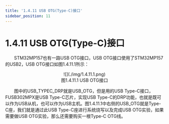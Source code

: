 ```yaml
---
title: '1.4.11 USB OTG(Type-C)接口'
sidebar_position: 11
---
```


# 1.4.11 USB OTG(Type-C)接口

&emsp;&emsp;STM32MP157也有一路USB OTG接口，USB OTG接口使用了STM32MP157的USB2，USB OTG接口如图1.4.11.1所示：

<center>
![](./img/1.4.11.1.png)<br/>
图1.4.11.1 USB OTG接口
</center>


&emsp;&emsp;图中的USB_TYPEC_DRP就是USB_OTG，但是用的USB Type-C接口，FUSB302MPX是USB Type-C芯片，实现USB Type-C的DRP功能，也就是既可以作为USB从机，也可以作为USB主机。图1.4.11.1中右侧的USB_OTG就是Type-C座，我们就是通过此USB Type-C座进行系统烧写以及完成USB OTG实验，如果需要做USB OTG实验，那么还需要购买一根Type-C OTG线。
















